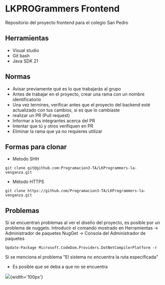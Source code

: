 # LKPROGrammers Frontend
Repositorio del proyecto frontend para el colegio San Pedro

## Herramientas 
* Visual studio
* Git bash
* Java SDK 21

## Normas
* Avisar previamente qué es lo que trabajarás al grupo
* Antes de trabajar en el proyecto, crear una rama con un nombre identificatorio
* Una vez termines, verificar antes que el proyecto del backend esté actualizado con tus cambios, si es que lo cambiaste 
* realizar un PR (Pull request)
* Informar a los integrantes acerca del PR
* Intentar que tú y otros verifiquen en PR
* Eliminar la rama que ya no requieres utilizar

## Formas para clonar
* Metodo SHH
```
git clone git@github.com:Programacion3-TA/LKProgrammers-la-venganza.git
```
* Método HTTPS
```
git clone https://github.com/Programacion3-TA/LKProgrammers-la-venganza.git
```



## Problemas 
Si se encuentran problemas al ver el diseño del proyecto, es posible por un problema de nuggets.
Introducir el comando mostrado en  Herramientas -> Administrador de paquetes NugGet -> Consola del Administrador de paquetes
```
Update-Package Microsoft.CodeDom.Providers.DotNetCompilerPlatform -r
```
Si se menciona el problema "El sistema no encuentra la ruta especificada"
* Es posible que se deba a que no se encuentra 

![](https://i.pinimg.com/1200x/fe/f1/84/fef184fba21b4ee7e29d8ee6bdd3b1bf.jpg){width='100px'}


